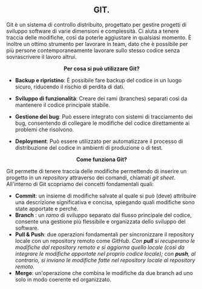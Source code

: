 <h2 align="center"> <strong> GIT. </strong> </h2>

Git è un sistema di controllo distribuito, progettato per gestire progetti di sviluppo software di varie dimensioni e complessità. Ci aiuta a tenere traccia delle modifiche, così da poterle aggiustare in qualsiasi momento. È inoltre un ottimo strumento per lavorare in team, dato che è possibile per più persone contemporaneamente lavorare sullo stesso codice senza sovrascrivere il lavoro altrui.

<p align="center"><strong>Per cosa si può utilizzare Git?</strong></p>

- **Backup e ripristino**: È possibile fare backup del codice in un luogo sicuro, riducendo il rischio di perdita di dati.

- **Sviluppo di funzionalità**: Creare dei rami (branches) separati così da mantenere il codice principale stabile.

- **Gestione dei bug**: Può essere integrato con sistemi di tracciamento dei bug, consentendo di collegare le modifiche del codice direttamente ai problemi che risolvono.

- **Deployment**: Può essere utilizzato per automatizzare il processo di distribuzione del codice in ambienti di produzione o di test.

<p align="center"><strong>Come funziona Git?</strong></p>

Git permette di tenere traccia delle modifiche permettendo di inserire un progetto in un _repository_ attraverso dei comandi, chiamati _git sheet_.
All'interno di Git scopriamo dei concetti fondamentali quali:

- **Commit**: un insieme di modifiche salvate al quale si può (deve) attribuire una descrizione significativa e concisa, spiegando quali modifiche sono state apportate e perché.
- **Branch** : un _ramo_ di sviluppo separato dal flusso principale del codice, consente una gestione più flessibile e organizzata dello sviluppo del software.
- **Pull & Push**: due operazioni fondamentali per sincronizzare il repository locale con un repository remoto come _GitHub_.
  _Con **pull** si recuperano le modifiche dal repository remoto e si aggiorna quello locale (così da integrare le modifiche apportate nel proprio codice locale); con **push**, al contrario, si inviano le modifiche fatte nel repository locale al repository remoto._
- **Merge**: un'operazione che combina le modifiche da due branch ad uno solo in modo coerente ed organizzato.

